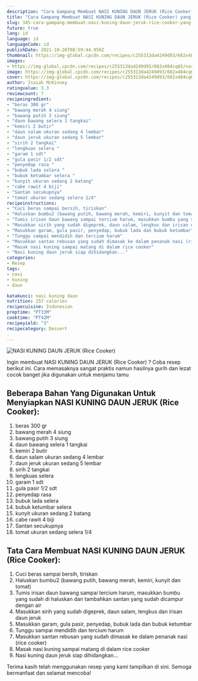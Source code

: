 ```yaml
---
description: "Cara Gampang Membuat NASI KUNING DAUN JERUK (Rice Cooker) yang Menggugah Selera"
title: "Cara Gampang Membuat NASI KUNING DAUN JERUK (Rice Cooker) yang Menggugah Selera"
slug: 345-cara-gampang-membuat-nasi-kuning-daun-jeruk-rice-cooker-yang-menggugah-selera
future: true
lang: id
language: id
languageCode: id
publishDate: 2021-10-26T08:59:44.959Z 
thumbnail: https://img-global.cpcdn.com/recipes/c255313da4249d93/682x484cq65/nasi-kuning-daun-jeruk-rice-cooker-foto-resep-utama.png
images:
- https://img-global.cpcdn.com/recipes/c255313da4249d93/682x484cq65/nasi-kuning-daun-jeruk-rice-cooker-foto-resep-utama.png
image: https://img-global.cpcdn.com/recipes/c255313da4249d93/682x484cq65/nasi-kuning-daun-jeruk-rice-cooker-foto-resep-utama.png
cover: https://img-global.cpcdn.com/recipes/c255313da4249d93/682x484cq65/nasi-kuning-daun-jeruk-rice-cooker-foto-resep-utama.png
author: Isaiah McKinney
ratingvalue: 3.3
reviewcount: 7
recipeingredient:
- "beras 300 gr"
- "bawang merah 4 siung"
- "bawang putih 3 siung"
- "daun bawang selera 1 tangkai"
- "kemiri 2 butir"
- "daun salam ukuran sedang 4 lembar"
- "daun jeruk ukuran sedang 5 lembar"
- "sirih 2 tangkai"
- "lengkuas selera "
- "garam 1 sdt"
- "gula pasir 1/2 sdt"
- "penyedap rasa "
- "bubuk lada selera "
- "bubuk ketumbar selera "
- "kunyit ukuran sedang 2 batang"
- "cabe rawit 4 biji"
- "Santan secukupnya"
- "tomat ukuran sedang selera 1/4"
recipeinstructions:
- "Cuci beras sampai bersih, tiriskan"
- "Haluskan bumbu2 (bawang putih, bawang merah, kemiri, kunyit dan tomat)"
- "Tumis irisan daun bawang sampai tercium harum, masukkan bumbu yang sudah di haluskan dan tambahkan santan yang sudah dicampur dengan air"
- "Masukkan sirih yang sudah digeprek, daun salam, lengkus dan irisan daun jeruk"
- "Masukkan garam, gula pasir, penyedap, bubuk lada dan bubuk ketumbar"
- "Tunggu sampai mendidih dan tercium harum"
- "Masukkan santan rebusan yang sudah dimasak ke dalam penanak nasi (rice cooker)"
- "Masak nasi kuning sampai matang di dalam rice cooker"
- "Nasi kuning daun jeruk siap dihidangkan..."
categories:
- Resep
tags:
- nasi
- kuning
- daun

katakunci: nasi kuning daun 
nutrition: 257 calories
recipecuisine: Indonesian
preptime: "PT33M"
cooktime: "PT42M"
recipeyield: "3"
recipecategory: Dessert
. 
---
```



![NASI KUNING DAUN JERUK (Rice Cooker)](https://img-global.cpcdn.com/recipes/c255313da4249d93/682x484cq65/nasi-kuning-daun-jeruk-rice-cooker-foto-resep-utama.png)

Ingin membuat NASI KUNING DAUN JERUK (Rice Cooker) ? Coba resep berikut ini. Cara memasaknya sangat praktis namun hasilnya gurih dan lezat cocok banget jika digunakan untuk menjamu tamu

<!--inarticleads1-->

## Beberapa Bahan Yang Digunakan Untuk Menyiapkan NASI KUNING DAUN JERUK (Rice Cooker):

1. beras 300 gr
1. bawang merah 4 siung
1. bawang putih 3 siung
1. daun bawang selera 1 tangkai
1. kemiri 2 butir
1. daun salam ukuran sedang 4 lembar
1. daun jeruk ukuran sedang 5 lembar
1. sirih 2 tangkai
1. lengkuas selera 
1. garam 1 sdt
1. gula pasir 1/2 sdt
1. penyedap rasa 
1. bubuk lada selera 
1. bubuk ketumbar selera 
1. kunyit ukuran sedang 2 batang
1. cabe rawit 4 biji
1. Santan secukupnya
1. tomat ukuran sedang selera 1/4



<!--inarticleads2-->

## Tata Cara Membuat NASI KUNING DAUN JERUK (Rice Cooker):

1. Cuci beras sampai bersih, tiriskan
1. Haluskan bumbu2 (bawang putih, bawang merah, kemiri, kunyit dan tomat)
1. Tumis irisan daun bawang sampai tercium harum, masukkan bumbu yang sudah di haluskan dan tambahkan santan yang sudah dicampur dengan air
1. Masukkan sirih yang sudah digeprek, daun salam, lengkus dan irisan daun jeruk
1. Masukkan garam, gula pasir, penyedap, bubuk lada dan bubuk ketumbar
1. Tunggu sampai mendidih dan tercium harum
1. Masukkan santan rebusan yang sudah dimasak ke dalam penanak nasi (rice cooker)
1. Masak nasi kuning sampai matang di dalam rice cooker
1. Nasi kuning daun jeruk siap dihidangkan...




Terima kasih telah menggunakan resep yang kami tampilkan di sini. Semoga bermanfaat dan selamat mencoba!
